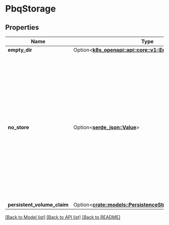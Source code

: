 # PbqStorage

## Properties

Name | Type | Description | Notes
------------ | ------------- | ------------- | -------------
**empty_dir** | Option<[**k8s_openapi::api::core::v1::EmptyDirVolumeSource**](k8s_openapi::api::core::v1::EmptyDirVolumeSource.md)> |  | [optional]
**no_store** | Option<[**serde_json::Value**](.md)> | NoStore means there will be no persistence storage and there will be data loss during pod restarts. Use this option only if you do not care about correctness (e.g., approx statistics pipeline like sampling rate, etc.). | [optional]
**persistent_volume_claim** | Option<[**crate::models::PersistenceStrategy**](PersistenceStrategy.md)> |  | [optional]

[[Back to Model list]](../README.md#documentation-for-models) [[Back to API list]](../README.md#documentation-for-api-endpoints) [[Back to README]](../README.md)


